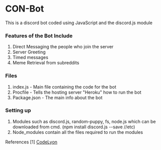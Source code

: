 # CON-Bot

This is a discord bot coded using JavaScript and the discord.js module

### Features of the Bot Include

1. Direct Messaging the people who join the server
2. Server Greeting
3. Timed messages
4. Meme Retrieval from subreddits

### Files

1. index.js - Main file containing the code for the bot
2. Procfile - Tells the hosting server "Heroku" how to run the bot
3. Package.json - The main info about the bot


### Setting up

1. Modules such as discord.js, random-puppy, fs, node.js which can be downloaded from cmd. (npm install discord.js --save //etc)
2. Node_modules contain all the files required to run the modules


References
 \[1\] [CodeLyon](https://www.youtube.com/channel/UC08G-UJT58SbkdmcOYyOQVw)
